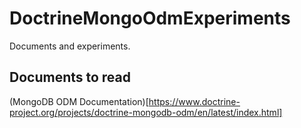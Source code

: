 # DoctrineMongoOdmExperiments
Documents and experiments.

## Documents to read

(MongoDB ODM Documentation)[https://www.doctrine-project.org/projects/doctrine-mongodb-odm/en/latest/index.html]
